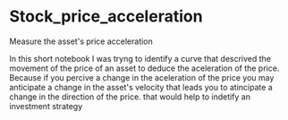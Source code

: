 # Stock_price_acceleration
Measure the asset's price acceleration 

In this short notebook I was tryng to identify a curve that descrived the movement of the price of an asset to deduce the aceleration of the price. Because if you percive a change in the aceleration of the price you may anticipate a change in the asset's velocity that leads you to atincipate a change in the direction of the price. that would help to indetify an investment strategy



